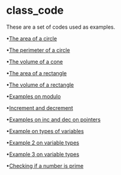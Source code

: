 # class_code
These are a set of codes used as examples.

•[The area of a circle](/circle_area.c)

•[The perimeter of a circle](/circle_perimeter.c)

•[The volume of a cone](/cone_volume.c)

•[The area of a rectangle](/rectangle_area.c)

•[The volume of a rectangle](/rectangle_volume.c)

•[Examples on modulo](/modulo.c)

•[Increment and decrement](/inc_dec.c)

•[Examples on inc and dec on pointers](/inc_dec_pointers.c)

•[Example on types of variables](/var_types.c)

•[Example 2 on variable types](/var_type2.c)

•[Example 3 on variable types](/var_type3.c)

•[Checking if a number is prime](/isprime.c)
